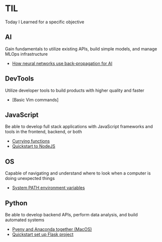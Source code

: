 # TIL
Today I Learned for a specific objective
## AI
Gain fundamentals to utilize existing APIs, build simple models, and manage MLOps infrastructure 
- [How neural networks use back-propagation for AI](https://github.com/linnalihe/til/blob/main/tech/AI/How%20neural%20networks%20use%20back-propagation%20for%20AI.md)

## DevTools
Utilize developer tools to build products with higher quality and faster
- [Basic Vim commands]

## JavaScript
Be able to develop full stack applications with JavaScript frameworks and tools in the frontend, backend, or both
- [Currying functions](https://github.com/linnalihe/til/blob/main/tech/JavaScript/Currying%20functions.md)
- [Quickstart to NodeJS](https://github.com/linnalihe/til/blob/main/tech/JavaScript/Quickstart%20NodeJS.md)

## OS
Capable of navigating and understand where to look when a computer is doing unexpected things
- [System PATH environment variables](https://github.com/linnalihe/til/blob/main/tech/OS/System%20PATH%20environment%20variables.md)

## Python
Be able to develop backend APIs, perform data analysis, and build automated systems
- [Pyenv and Anaconda together (MacOS)](https://github.com/linnalihe/til/blob/main/tech/Python/Pyenv%20and%20Anaconda%20together%20(MacOS).md)
- [Quickstart set up Flask project](https://github.com/linnalihe/til/blob/main/tech/Python/Quickstart%20Flask.md)